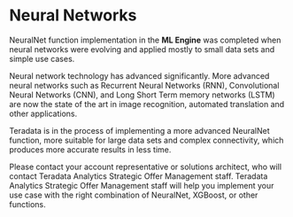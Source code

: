 <html><head></head><body id="fdm1507918631216"><h1 class="title topictitle1" id="ariaid-title1">Neural Networks</h1><div class="body conbody"><div class="section" id="fdm1507918631216__section_vwh_wrd_f2b">
<p class="p">NeuralNet function implementation in the <span><b>ML Engine</b></span> was completed when neural networks were evolving and applied mostly to small data sets and simple use cases.</p>
<p class="p">Neural network technology has advanced significantly. More advanced neural networks such as Recurrent Neural Networks (RNN), Convolutional Neural Networks (CNN), and Long Short Term memory networks (LSTM) are now the state of the art in image recognition, automated translation and other applications.</p>
<p class="p">Teradata is in the process of implementing a more advanced NeuralNet function, more suitable for large data sets and complex connectivity, which produces more accurate results in less time.</p>
<p class="p">Please contact your account representative or solutions architect, who will contact Teradata Analytics Strategic Offer Management staff. Teradata Analytics Strategic Offer Management staff will help you implement your use case with the right combination of NeuralNet, XGBoost, or other functions.</p></div></div></body></html>
